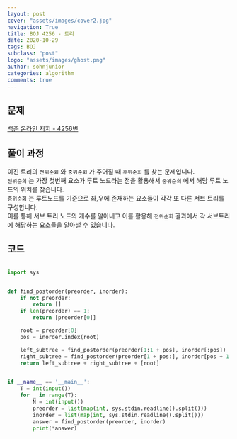 ```yaml
---
layout: post
cover: "assets/images/cover2.jpg"
navigation: True
title: BOJ 4256 - 트리
date: 2020-10-29
tags: BOJ
subclass: "post"
logo: "assets/images/ghost.png"
author: sohnjunior
categories: algorithm
comments: true
---
```


## 문제

[백준 온라인 저지 - 4256번](https://www.acmicpc.net/problem/4256)

## 풀이 과정

이진 트리의 `전위순회` 와 `중위순회` 가 주어질 때 `후위순회` 를 찾는 문제입니다. <br>
`전위순회` 는 가장 첫번째 요소가 루트 노드라는 점을 활용해서 `중위순회` 에서 해당 루트 노드의 위치를 찾습니다. <br>
`중위순회` 는 루트노드를 기준으로 좌,우에 존재하는 요소들이 각각 또 다른 서브 트리를 구성합니다. <br>
이를 통해 서브 트리 노드의 개수를 알아내고 이를 활용해 `전위순회` 결과에서 각 서브트리에 해당하는 요소들을 알아낼 수 있습니다. <br>

## 코드

```python

import sys


def find_postorder(preorder, inorder):
    if not preorder:
        return []
    if len(preorder) == 1:
        return [preorder[0]]

    root = preorder[0]
    pos = inorder.index(root)

    left_subtree = find_postorder(preorder[1:1 + pos], inorder[:pos])
    right_subtree = find_postorder(preorder[1 + pos:], inorder[pos + 1:])
    return left_subtree + right_subtree + [root]


if __name__ == '__main__':
    T = int(input())
    for _ in range(T):
        N = int(input())
        preorder = list(map(int, sys.stdin.readline().split()))
        inorder = list(map(int, sys.stdin.readline().split()))
        answer = find_postorder(preorder, inorder)
        print(*answer)

```
